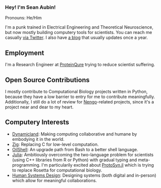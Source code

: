 ### Hey! I'm Sean Aubin!

Pronouns: He/Him

I'm a punk trained in Electrical Engineering and Theoretical Neuroscience, but now mostly building computery tools for scientists. You can reach me casually [via Twitter](https://twitter.com/voyageur_techno). I also have [a blog](https://seanaubin.com/) that usually updates once a year.

## Employment

I'm a Research Engineer at [ProteinQure](https://proteinqure.com/) trying to reduce scientist suffering.

## Open Source Contributions

I mostly contribute to Computational Biology projects written in Python, because they have a low barrier to entry for me to contribute meaningfully. Additionally, I still do a lot of review for [Nengo](https://www.nengo.ai/)-related projects, since it's a project near and dear to my heart.

## Computery Interests

- [Dynamicland](https://dynamicland.org/): Making computing collaborative and humane by embodying it in the world.
- [Zig](https://ziglang.org/): Replacing C for low-level computation.
- [OilShell](https://www.oilshell.org/): An upgrade path from Bash to a better shell language.
- [Julia](https://julialang.org/): Ambitiously overcoming the two-language problem for scientists (using C++ libraries from R or Python) with gradual typing and meta-programming. I'm particularily excited about [ProtoSyn.jl](https://github.com/sergio-santos-group/ProtoSyn.jl) which is trying to replace Rosetta for computational biology.
- [Human Systems Design](https://human-systems.org/): Designing systems (both digital and in-person) which allow for meaningful collaborations.
